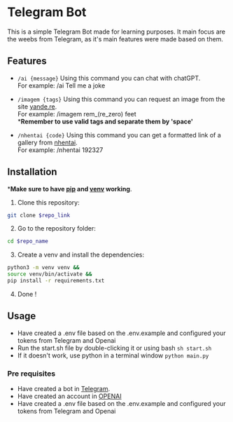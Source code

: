 # Telegram Bot

This is a simple Telegram Bot made for learning purposes. It main focus are the weebs from Telegram, as it's main features were made based on them.

## Features
- `/ai {message}` Using this command you can chat with chatGPT.\
For example: /ai Tell me a joke

- `/imagem {tags}` Using this command you can request an image from the site [yande.re](https://yande.re).\
For example: /imagem rem_(re_zero) feet\
***Remember to use valid tags and separate them by 'space'**

- `/nhentai {code}` Using this command you can get a formatted link of a gallery from [nhentai](https://nhentai.net).\
For example: /nhentai 192327
## Installation

***Make sure to have [pip](https://pip.pypa.io/en/stable/) and [venv](https://docs.python.org/3/library/venv.html) working**.

1. Clone this repository:
```bash
git clone $repo_link
```

2. Go to the repository folder:
```bash
cd $repo_name
```

3. Create a venv and install the dependencies:
```bash
python3 -m venv venv &&
source venv/bin/activate &&
pip install -r requirements.txt
```

4. Done !


## Usage

- Have created a .env file based on the .env.example and configured your tokens from Telegram and Openai
- Run the start.sh file by double-clicking it or using bash `sh start.sh`
- If it doesn't work, use python in a terminal window `python main.py`
### Pre requisites
- Have created a bot in [Telegram](https://t.me/botfather).
- Have created an account in [OPENAI](https://beta.openai.com)
- Have created a .env file based on the .env.example and configured your tokens from Telegram and Openai
